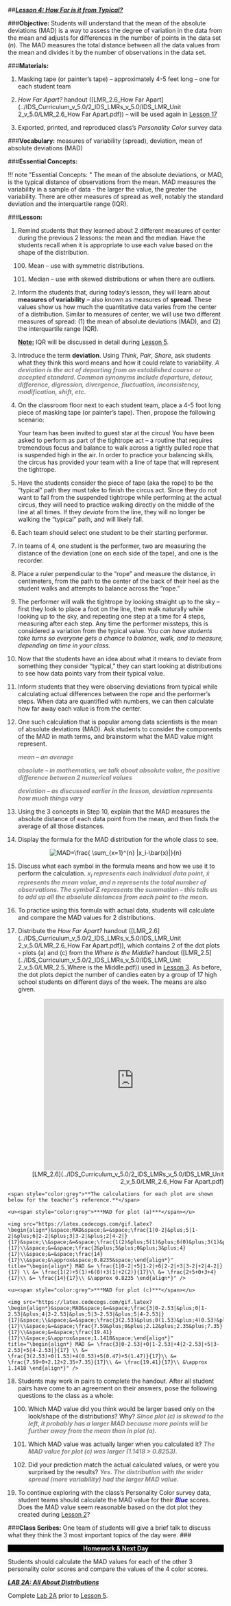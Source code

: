 ##***<u>Lesson 4: How Far is it from Typical?</u>***

###**Objective:**
Students will understand that the mean of the absolute deviations (MAD) is a way to assess the degree of
variation in the data from the mean and adjusts for differences in the number of points in the data set (*n*).
The MAD measures the total distance between all the data values from the mean and divides it by the
number of observations in the data set.

###**Materials:**
1. Masking tape (or painter’s tape) – approximately 4-5 feet long – one for each student team

2. *How Far Apart?* handout ([LMR_2.6_How Far Apart](../IDS_Curriculum_v_5.0/2_IDS_LMRs_v_5.0/IDS_LMR_Unit 2_v_5.0/LMR_2.6_How Far Apart.pdf)) – will be used again in [Lesson 17](lesson17.md)

3. Exported, printed, and reproduced class’s *Personality Color* survey data

###**Vocabulary:**
measures of variability (spread), deviation, mean of absolute deviations (MAD)

###**Essential Concepts:**

!!! note "Essential Concepts: "
    The mean of the absolute deviations, or MAD, is the typical distance of observations from the mean. MAD measures the variability in a sample of data - the larger the value, the greater the variability. There are other measures of spread as well, notably the standard deviation and the interquartile range (IQR).

###**Lesson:**
1. Remind students that they learned about 2 different measures of center during the previous 2
lessons: the mean and the median. Have the students recall when it is appropriate to use each
value based on the shape of the distribution.

    100. Mean – use with symmetric distributions.

    100. Median – use with skewed distributions or when there are outliers.

2. Inform the students that, during today’s lesson, they will learn about **measures of variability** –
also known as measures of **spread**. These values show us how much the quantitative data varies
from the center of a distribution. Similar to measures of center, we will use two different measures
of spread: (1) the mean of absolute deviations (MAD), and (2) the interquartile range (IQR).
    
    **<u>Note:</u>** IQR will be discussed in detail during [Lesson 5](lesson5.md).

3. Introduce the term **deviation**. Using *Think*, *Pair*, *Share*, ask students what they think this word
means and how it could relate to variability. <span style="color:grey">***A deviation is the act of departing from an
established course or accepted standard. Common synonyms include departure, detour,
difference, digression, divergence, fluctuation, inconsistency, modification, shift, etc.***</span>

4. On the classroom floor next to each student team, place a 4-5 foot long piece of masking tape (or
painter’s tape). Then, propose the following scenario:

    Your team has been invited to guest star at the circus! You have been asked to perform
    as part of the tightrope act – a routine that requires tremendous focus and balance to
    walk across a tightly pulled rope that is suspended high in the air. In order to practice
    your balancing skills, the circus has provided your team with a line of tape that will
    represent the tightrope.

5. Have the students consider the piece of tape (aka the rope) to be the “typical” path they must
take to finish the circus act. Since they do not want to fall from the suspended tightrope while
performing at the actual circus, they will need to practice walking directly on the middle of the line
at all times. If they *deviate* from the line, they will no longer be walking the “typical” path, and will
likely fall.

6. Each team should select one student to be their starting performer.

7. In teams of 4, one student is the performer, two are measuring the distance of the deviation (one
on each side of the tape), and one is the recorder.

8. Place a ruler perpendicular to the “rope” and measure the distance, in centimeters, from the path
to the center of the back of their heel as the student walks and attempts to balance across the
“rope.”

9. The performer will walk the tightrope by looking straight up to the sky – first they look to place a
foot on the line, then walk naturally while looking up to the sky, and repeating one step at a time
for 4 steps, measuring after each step. Any time the performer missteps, this is considered a
variation from the typical value. *You can have students take turns so everyone gets a chance to
balance, walk, and to measure, depending on time in your class.*

10. Now that the students have an idea about what it means to deviate from something they consider
“typical,” they can start looking at distributions to see how data points vary from their typical value.

11. Inform students that they were observing deviations from typical while calculating actual
differences between the rope and the performer’s steps. When data are quantified with numbers,
we can then calculate how far away each value is from the center.

12. One such calculation that is popular among data scientists is the mean of absolute deviations
(MAD). Ask students to consider the components of the MAD in math terms, and brainstorm what
the MAD value might represent.

    <span style="color:grey">***mean – an average***</span>

    <span style="color:grey">***absolute – in mathematics, we talk about absolute value, the positive difference
    between 2 numerical values***</span>

    <span style="color:grey">***deviation – as discussed earlier in the lesson, deviation represents how much
    things vary***</span>

13. Using the 3 concepts in Step 10, explain that the MAD measures the absolute distance of each
data point from the mean, and then finds the average of all those distances.

14. Display the formula for the MAD distribution for the whole class to see.
<center><img src="https://latex.codecogs.com/gif.latex?MAD=\frac{ &space;\sum_{x=1}^{n}&space;|x_i-\bar{x}|}{n}" title="MAD=\frac{ \sum_{x=1}^{n} |x_i-\bar{x}|}{n}" /></center>

15. Discuss what each symbol in the formula means and how we use it to perform the calculation. <span style="color:grey">***x<sub>i</sub>
represents each individual data point, x̄ represents the mean value, and n represents
the total number of observations. The symbol Σ represents the summation – this tells us
to add up all the absolute distances from each point to the mean.***</span>

16. To practice using this formula with actual data, students will calculate and compare the MAD
values for 2 distributions.

17. Distribute the *How Far Apart?* handout ([LMR_2.6](../IDS_Curriculum_v_5.0/2_IDS_LMRs_v_5.0/IDS_LMR_Unit 2_v_5.0/LMR_2.6_How Far Apart.pdf)), which contains 2 of the dot plots - plots (a)
and (c) from the *Where is the Middle?* handout ([LMR_2.5](../IDS_Curriculum_v_5.0/2_IDS_LMRs_v_5.0/IDS_LMR_Unit 2_v_5.0/LMR_2.5_Where is the Middle.pdf)) used in [Lesson 3](lesson3.md). As before, the dot
plots depict the number of candies eaten by a group of 17 high school students on different days
of the week. The means are also given.
<div align="right"><iframe src="https://docs.google.com/viewerng/viewer?url=https://curriculum.idsucla.org/IDS_Curriculum_v_5.0_preview/2_IDS_LMRs_v_5.0/IDS_LMR_Unit 2_v_5.0/LMR_2.6_How Far Apart.pdf&embedded=true" style=" width:420px;height:400px;" frameborder="0"></iframe><br>[LMR_2.6](../IDS_Curriculum_v_5.0/2_IDS_LMRs_v_5.0/IDS_LMR_Unit 2_v_5.0/LMR_2.6_How Far Apart.pdf)</div>

    <span style="color:grey">**The calculations for each plot are shown below for the teacher’s reference.**</span>

    <u><span style="color:grey">***MAD for plot (a)***</span></u>

    <img src="https://latex.codecogs.com/gif.latex?\begin{align*}&space;MAD&space;&=&space;\frac{1|0-2|&plus;5|1-2|&plus;6|2-2|&plus;3|3-2|&plus;2|4-2|}{17}&space;\\&space;&=&space;\frac{1(2)&plus;5(1)&plus;6(0)&plus;3(1)&plus;2(2)}{17}\\&space;&=&space;\frac{2&plus;5&plus;0&plus;3&plus;4}{17}\\&space;&=&space;\frac{14}{17}\\&space;&\approx&space;0.8235&space;\end{align*}" title="\begin{align*} MAD &= \frac{1|0-2|+5|1-2|+6|2-2|+3|3-2|+2|4-2|}{17} \\ &= \frac{1(2)+5(1)+6(0)+3(1)+2(2)}{17}\\ &= \frac{2+5+0+3+4}{17}\\ &= \frac{14}{17}\\ &\approx 0.8235 \end{align*}" />

    <u><span style="color:grey">***MAD for plot (c)***</span></u>

    <img src="https://latex.codecogs.com/gif.latex?\begin{align*}&space;MAD&space;&=&space;\frac{3|0-2.53|&plus;0|1-2.53|&plus;4|2-2.53|&plus;5|3-2.53|&plus;5|4-2.53|}{17}&space;\\&space;&=&space;\frac{3(2.53)&plus;0(1.53)&plus;4(0.53)&plus;5(0.47)&plus;5(1.47)}{17}\\&space;&=&space;\frac{7.59&plus;0&plus;2.12&plus;2.35&plus;7.35}{17}\\&space;&=&space;\frac{19.41}{17}\\&space;&\approx&space;1.1418&space;\end{align*}" title="\begin{align*} MAD &= \frac{3|0-2.53|+0|1-2.53|+4|2-2.53|+5|3-2.53|+5|4-2.53|}{17} \\ &= \frac{3(2.53)+0(1.53)+4(0.53)+5(0.47)+5(1.47)}{17}\\ &= \frac{7.59+0+2.12+2.35+7.35}{17}\\ &= \frac{19.41}{17}\\ &\approx 1.1418 \end{align*}" />

18. Students may work in pairs to complete the handout. After all student pairs have come to an
agreement on their answers, pose the following questions to the class as a whole:
    
    100. Which MAD value did you think would be larger based only on the look/shape of the
    distributions? Why? <span style="color:grey">***Since plot (c) is skewed to the left, it probably has a larger MAD
    because more points will be further away from the mean than in plot (a).***</span>
    
    100. Which MAD value was actually larger when you calculated it? <span style="color:grey">***The MAD value for plot
    (c) was larger (1.1418 > 0.8253).***</span>
    
    100. Did your prediction match the actual calculated values, or were you surprised by the
    results? <span style="color:grey">***Yes. The distribution with the wider spread (more variability) had the larger
    MAD value.***</span>

19. To continue exploring with the class’s Personality Color survey data, student teams should
calculate the MAD value for their <span style="color:blue">***Blue***</span> scores. Does the MAD value seem reasonable based on
the dot plot they created during [Lesson 2](lesson2.md)?

###**Class Scribes:**
One team of students will give a brief talk to discuss what they think the 3 most important topics of the
day were.
###<p style="background: black; color: white; text-align: center;">**Homework & Next Day**</p>
Students should calculate the MAD values for each of the other 3 personality color scores and
compare the values of the 4 color scores.

[<u>***LAB 2A: All About Distributions***</u>](lab2a.md)

Complete [Lab 2A](lab2a.md) prior to [Lesson 5](lesson5.md).